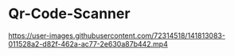# Qr-Code-Scanner


https://user-images.githubusercontent.com/72314518/141813083-011528a2-d82f-462a-ac77-2e630a87b442.mp4


